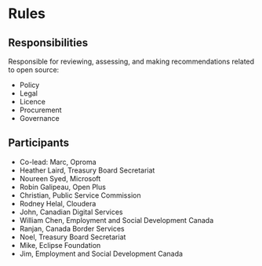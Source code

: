 # Rules

## Responsibilities

Responsible for reviewing, assessing, and making recommendations related to open source:

* Policy
* Legal
* Licence
* Procurement
* Governance

## Participants

* Co-lead: Marc, Oproma
* Heather Laird, Treasury Board Secretariat
* Noureen Syed, Microsoft
* Robin Galipeau, Open Plus
* Christian, Public Service Commission
* Rodney Helal, Cloudera
* John, Canadian Digital Services
* William Chen, Employment and Social Development Canada
* Ranjan, Canada Border Services
* Noel, Treasury Board Secretariat
* Mike, Eclipse Foundation
* Jim, Employment and Social Development Canada
